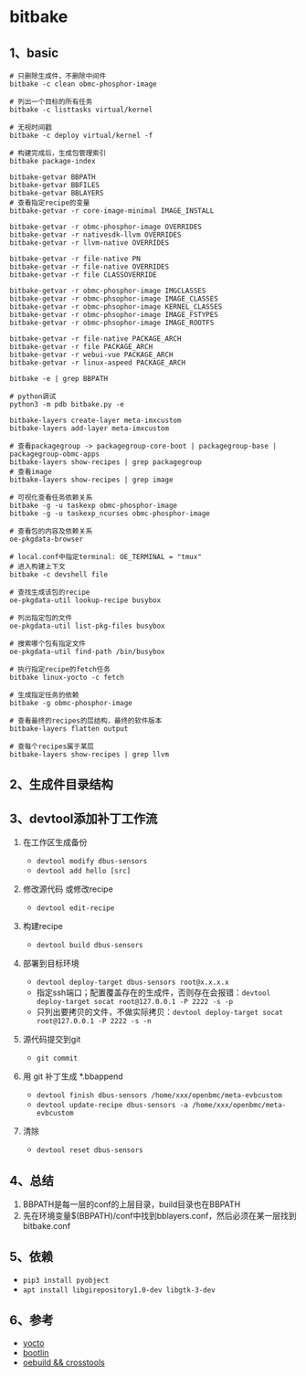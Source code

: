 # bitbake

## 1、basic

```shell
# 只删除生成件，不删除中间件
bitbake -c clean obmc-phosphor-image

# 列出一个目标的所有任务
bitbake -c listtasks virtual/kernel

# 无视时间戳
bitbake -c deploy virtual/kernel -f

# 构建完成后，生成包管理索引
bitbake package-index

bitbake-getvar BBPATH
bitbake-getvar BBFILES
bitbake-getvar BBLAYERS
# 查看指定recipe的变量
bitbake-getvar -r core-image-minimal IMAGE_INSTALL

bitbake-getvar -r obmc-phosphor-image OVERRIDES
bitbake-getvar -r nativesdk-llvm OVERRIDES
bitbake-getvar -r llvm-native OVERRIDES

bitbake-getvar -r file-native PN
bitbake-getvar -r file-native OVERRIDES
bitbake-getvar -r file CLASSOVERRIDE

bitbake-getvar -r obmc-phosphor-image IMGCLASSES
bitbake-getvar -r obmc-phsophor-image IMAGE_CLASSES
bitbake-getvar -r obmc-phsophor-image KERNEL_CLASSES
bitbake-getvar -r obmc-phsophor-image IMAGE_FSTYPES
bitbake-getvar -r obmc-phsophor-image IMAGE_ROOTFS

bitbake-getvar -r file-native PACKAGE_ARCH
bitbake-getvar -r file PACKAGE_ARCH
bitbake-getvar -r webui-vue PACKAGE_ARCH
bitbake-getvar -r linux-aspeed PACKAGE_ARCH

bitbake -e | grep BBPATH

# python调试
python3 -m pdb bitbake.py -e

bitbake-layers create-layer meta-imxcustom
bitbake-layers add-layer meta-imxcustom

# 查看packagegroup -> packagegroup-core-boot | packagegroup-base | packagegroup-obmc-apps
bitbake-layers show-recipes | grep packagegroup
# 查看image
bitbake-layers show-recipes | grep image

# 可视化查看任务依赖关系
bitbake -g -u taskexp obmc-phosphor-image
bitbake -g -u taskexp_ncurses obmc-phosphor-image

# 查看包的内容及依赖关系
oe-pkgdata-browser

# local.conf中指定terminal: OE_TERMINAL = "tmux"
# 进入构建上下文
bitbake -c devshell file

# 查找生成该包的recipe
oe-pkgdata-util lookup-recipe busybox

# 列出指定包的文件
oe-pkgdata-util list-pkg-files busybox

# 搜索哪个包有指定文件
oe-pkgdata-util find-path /bin/busybox

# 执行指定recipe的fetch任务
bitbake linux-yocto -c fetch

# 生成指定任务的依赖
bitbake -g obmc-phosphor-image

# 查看最终的recipes的层结构，最终的软件版本
bitbake-layers flatten output

# 查每个recipes属于某层
bitbake-layers show-recipes | grep llvm
```

## 2、生成件目录结构

## 3、devtool添加补丁工作流

1. 在工作区生成备份
   - `devtool modify dbus-sensors` 
   -  `devtool add hello [src]`

2. 修改源代码 或修改recipe
   - `devtool edit-recipe`

3. 构建recipe
   - `devtool build dbus-sensors`

4. 部署到目标环境
   - `devtool deploy-target dbus-sensors root@x.x.x.x`
   - 指定ssh端口；配置覆盖存在的生成件，否则存在会报错：`devtool deploy-target socat root@127.0.0.1 -P 2222 -s -p`
   - 只列出要拷贝的文件，不做实际拷贝：`devtool deploy-target socat root@127.0.0.1 -P 2222 -s -n`

5. 源代码提交到git
   - `git commit`

6. 用 git 补丁生成 *.bbappend
   - `devtool finish dbus-sensors /home/xxx/openbmc/meta-evbcustom`
   - `devtool update-recipe dbus-sensors -a /home/xxx/openbmc/meta-evbcustom`

7. 清除
   - `devtool reset dbus-sensors`

## 4、总结

1. BBPATH是每一层的conf的上层目录，build目录也在BBPATH
2. 先在环境变量$(BBPATH)/conf中找到bblayers.conf，然后必须在某一层找到bitbake.conf

## 5、依赖

- `pip3 install pyobject`
- `apt install libgirepository1.0-dev libgtk-3-dev`

## 6、参考

- [yocto](https://docs.yoctoproject.org/)
- [bootlin](https://bootlin.com/training/yocto/)
- [oebuild && crosstools](https://pages.openeuler.openatom.cn/embedded/docs/build/html/openEuler-24.03-LTS/index.html)